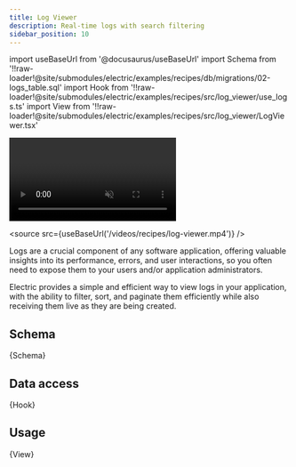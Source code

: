 ```yaml
---
title: Log Viewer
description: Real-time logs with search filtering
sidebar_position: 10
---
```


import useBaseUrl from '@docusaurus/useBaseUrl'
import Schema from '!!raw-loader!@site/submodules/electric/examples/recipes/db/migrations/02-logs_table.sql'
import Hook from '!!raw-loader!@site/submodules/electric/examples/recipes/src/log_viewer/use_logs.ts'
import View from '!!raw-loader!@site/submodules/electric/examples/recipes/src/log_viewer/LogViewer.tsx'

<video className="w-full mx-auto"
    autoPlay={true} loop muted playsInline>

  <source src={useBaseUrl('/videos/recipes/log-viewer.mp4')} />
</video>

Logs are a crucial component of any software application, offering valuable insights into its performance, errors, and user interactions, so you often need to expose them to your users and/or application administrators.

Electric provides a simple and efficient way to view logs in your application, with the ability to filter, sort, and paginate them efficiently while also receiving them live as they are being created.

## Schema

<CodeBlock language="sql">
  {Schema}
</CodeBlock>

## Data access

<CodeBlock language="ts">
  {Hook}
</CodeBlock>

## Usage

<CodeBlock language="tsx">
  {View}
</CodeBlock>
